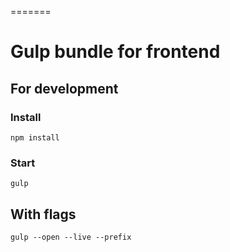 =======
# Gulp bundle for frontend

## For development
### Install
```npm install```

### Start
```gulp```

## With flags
```
gulp --open --live --prefix
```